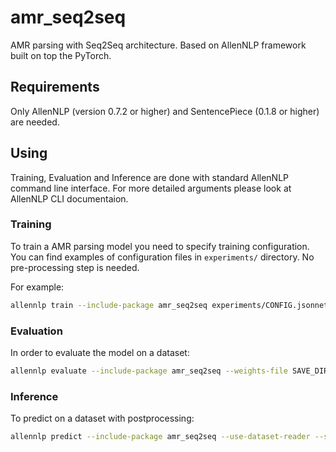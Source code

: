 # amr_seq2seq
AMR parsing with Seq2Seq architecture.
Based on AllenNLP framework built on top the PyTorch.

## Requirements

Only AllenNLP (version 0.7.2 or higher) and SentencePiece (0.1.8 or higher) are needed.

## Using

Training, Evaluation and Inference are done with standard AllenNLP command line
interface. For more detailed arguments please look at AllenNLP CLI documentaion.

### Training

To train a AMR parsing model you need to specify training configuration.
You can find examples of configuration files in `experiments/` directory.
No pre-processing step is needed.

For example:
```bash
allennlp train --include-package amr_seq2seq experiments/CONFIG.jsonnet -s SAVE_DIR
```

### Evaluation
In order to evaluate the model on a dataset:
```bash
allennlp evaluate --include-package amr_seq2seq --weights-file SAVE_DIR/best.th SAVE_DIR datasets/abstract_meaning_representation_amr_2.0/data/amrs/split/dev_all.txt --cuda-device 0
```

### Inference
To predict on a dataset with postprocessing:
```bash
allennlp predict --include-package amr_seq2seq --use-dataset-reader --silent --predictor noord_postprocessing --weights-file SAVE_DIR/best.th SAVE_DIR/ datasets/abstract_meaning_representation_amr_2.0/data/amrs/split/dev_all.txt --output-file OUTPUT_FILE.txt --cuda-device 0 --batch-size 150
```
